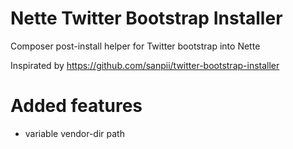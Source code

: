 Nette Twitter Bootstrap Installer
=================================

Composer post-install helper for Twitter bootstrap into Nette

Inspirated by https://github.com/sanpii/twitter-bootstrap-installer

# Added features #
 - variable vendor-dir path
